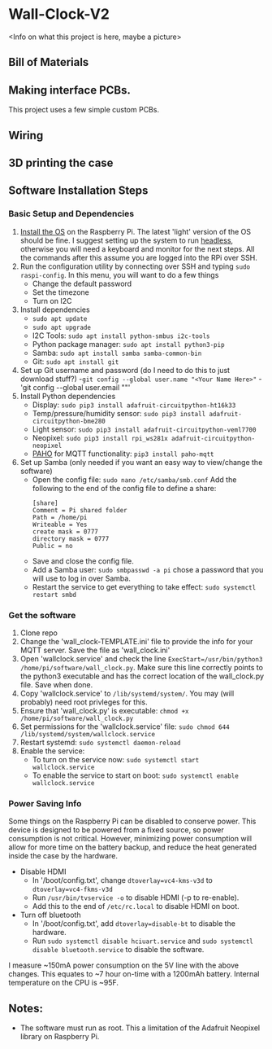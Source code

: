 # Wall-Clock-V2
<Info on what this project is here, maybe a picture>

## Bill of Materials
<Add a BOM here>

## Making interface PCBs.
This project uses a few simple custom PCBs. <more info here someday>

## Wiring
<How to wire up all the bits>

## 3D printing the case
<Links to the case files and instructions on how to print>

## Software Installation Steps
### Basic Setup and Dependencies
1. [Install the OS](https://www.raspberrypi.com/software/) on the Raspberry Pi. The latest 'light' version of the OS should be fine. I suggest setting up the system to run [headless](https://www.tomshardware.com/reviews/raspberry-pi-headless-setup-how-to,6028.html), otherwise you will need a keyboard and monitor for the next steps. All the commands after this assume you are logged into the RPi over SSH.
2. Run the configuration utility by connecting over SSH and typing `sudo raspi-config`. In this menu, you will want to do a few things
   - Change the default password
   - Set the timezone
   - Turn on I2C
3. Install dependencies
   - `sudo apt update`
   - `sudo apt upgrade`
   - I2C Tools: `sudo apt install python-smbus i2c-tools`
   - Python package manager: `sudo apt install python3-pip`
   - Samba: `sudo apt install samba samba-common-bin`
   - Git: `sudo apt install git`
4. Set up Git username and password (do I need to do this to just download stuff?)
   -`git config --global user.name "<Your Name Here>"`
   -'git config --global user.email "<Your Email Address Here>"'
5. Install Python dependencies
   - Display: `sudo pip3 install adafruit-circuitpython-ht16k33`
   - Temp/pressure/humidity sensor: `sudo pip3 install adafruit-circuitpython-bme280`
   - Light sensor: `sudo pip3 install adafruit-circuitpython-veml7700`
   - Neopixel: `sudo pip3 install rpi_ws281x adafruit-circuitpython-neopixel`
   - [PAHO](https://pypi.org/project/paho-mqtt/) for MQTT functionality: `pip3 install paho-mqtt`
6. Set up Samba (only needed if you want an easy way to view/change the software)
   - Open the config file: `sudo nano /etc/samba/smb.conf` Add the following to the end of the config file to define a share:
     ```
     [share]
     Comment = Pi shared folder
     Path = /home/pi
     Writeable = Yes
     create mask = 0777
     directory mask = 0777
     Public = no
     ```
   - Save and close the config file.
   - Add a Samba user: `sudo smbpasswd -a pi` chose a password that you will use to log in over Samba.
   - Restart the service to get everything to take effect: `sudo systemctl restart smbd`
### Get the software
1. Clone repo <add steps on how to do this...>
2. Change the 'wall_clock-TEMPLATE.ini' file to provide the info for your MQTT server. Save the file as 'wall_clock.ini'
3. Open 'wallclock.service' and check the line `ExecStart=/usr/bin/python3 /home/pi/software/wall_clock.py`. Make sure this line correctly points to the python3 executable and has the correct location of the wall_clock.py file. Save when done.
4. Copy 'wallclock.service' to `/lib/systemd/system/`. You may (will probably) need root privleges for this.
5. Ensure that 'wall_clock.py' is executable: `chmod +x /home/pi/software/wall_clock.py`
6. Set permissions for the 'wallclock.service' file: `sudo chmod 644 /lib/systemd/system/wallclock.service`
7. Restart systemd: `sudo systemctl daemon-reload`
8. Enable the service:
   - To turn on the service now: `sudo systemctl start wallclock.service`
   - To enable the service to start on boot: `sudo systemctl enable wallclock.service`
   
### Power Saving Info
Some things on the Raspberry Pi can be disabled to conserve power. This device is designed to be powered from a fixed source, so power consumption is not critical. However, minimizing power consumption will allow for more time on the battery backup, and reduce the heat generated inside the case by the hardware.
- Disable HDMI
  - In '/boot/config.txt', change `dtoverlay=vc4-kms-v3d` to `dtoverlay=vc4-fkms-v3d`
  - Run `/usr/bin/tvservice -o` to disable HDMI (-p to re-enable).
  - Add this to the end of `/etc/rc.local` to disable HDMI on boot.
- Turn off bluetooth 
  - In '/boot/config.txt', add `dtoverlay=disable-bt` to disable the hardware.
  - Run `sudo systemctl disable hciuart.service` and `sudo systemctl disable bluetooth.service` to disable the software.

I measure ~150mA power consumption on the 5V line with the above changes. This equates to ~7 hour on-time with a 1200mAh battery. Internal temperature on the CPU is ~95F. <Check this later when the case is closed>

## Notes:
- The software must run as root. This a limitation of the Adafruit Neopixel library on Raspberry Pi.
